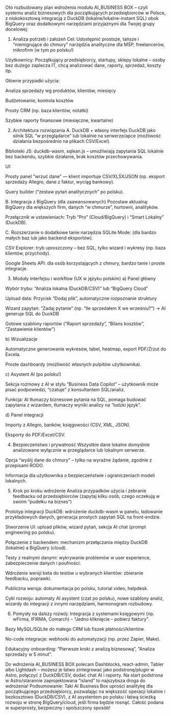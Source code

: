 Oto rozbudowany plan wdrożenia modułu AI_BUSINESS BOX – czyli systemu analiz biznesowych dla początkujących przedsiębiorców w Polsce, z niskokosztową integracją z DuckDB (lokalne/lokalne-instant SQL) obok BigQuery oraz dodatkowymi narzędziami przyjaznymi dla Twojej grupy docelowej:

1. Analiza potrzeb i założeń
Cel: Udostępnić prostsze, tańsze i “niemigrujące do chmury” narzędzia analityczne dla MŚP, freelancerów, mikrofirm (w tym po polsku!)

Użytkownicy: Początkujący przedsiębiorcy, startupy, sklepy lokalne – osoby bez dużego zaplecza IT, chcą analizować dane, raporty, sprzedaż, koszty itp.

Główne przypadki użycia:

Analiza sprzedaży wg produktów, klientów, miesięcy

Budżetowanie, kontrola kosztów

Prosty CRM (np. baza klientów, notatki)

Szybkie raporty finansowe (miesięczne, kwartalne)

2. Architektura rozwiązania
A. DuckDB + własny interfejs
DuckDB jako silnik SQL “w przeglądarce” lub lokalnie na serwerze/apce (możliwość działania bezpośrednio na plikach CSV/Excel).

Biblioteki JS: duckdb-wasm, sqlean.js – umożliwiają zapytania SQL lokalnie bez backendu, szybkie działanie, brak kosztów przechowywania.

UI:

Prosty panel “wrzuć dane” — klient importuje CSV/XLSX/JSON (np. eksport sprzedaży Allegro, dane z faktur, wyciąg bankowy).

Query builder (“zestaw pytań analitycznych” po polsku).

B. Integracja z BigQuery (dla zaawansowanych)
Pozostaw aktualną: BigQuery dla większych firm, danych “w chmurze”, hurtowni, analityków.

Przełącznik w ustawieniach: Tryb “Pro” (Cloud/BigQuery) i “Smart Lokalny” (DuckDB).

C. Rozszerzanie o dodatkowe tanie narzędzia
SQLite Mode: (dla bardzo małych baz lub jako backend eksportów).

CSV Explorer: tryb uproszczony – bez SQL, tylko wizard i wykresy (np. baza klientów, przychody).

Google Sheets API: dla osób korzystających z chmury, bardzo tanie i proste integracje.

3. Moduły interfejsu i workflow (UX w języku polskim)
a) Panel główny

Wybór trybu: “Analiza lokalna (DuckDB/CSV)” lub “BigQuery Cloud”

Upload data: Przycisk “Dodaj plik”, automatyczne rozpoznanie struktury

Wizard zapytań: “Zadaj pytanie” (np. “Ile sprzedałem X we wrześniu?”) → AI generuje SQL do DuckDB

Gotowe szablony raportów (“Raport sprzedaży”, “Bilans kosztów”, “Zestawienie klientów”)

b) Wizualizacje

Automatyczne generowanie wykresów, tabel, heatmap, export PDF/Zrzut do Excela.

Proste dashboardy (możliwość własnych pulpitów użytkownika).

c) Asystent AI (po polsku!)

Sekcja rozmowy z AI w stylu “Business Data Copilot” – użytkownik może pisać podpowiedzi, “czatuje” z konsultantem SQL/analiz.

Funkcja: AI tłumaczy biznesowe pytania na SQL, pomaga budować zapytania z wizardem, tłumaczy wyniki analizy na “ludzki język”.

d) Panel integracji

Importy z Allegro, banków, księgowości (CSV, XML, JSON).

Eksporty do PDF/Excel/CSV.

4. Bezpieczeństwo i prywatność
Wszystkie dane lokalne domyślnie analizowane wyłącznie w przeglądarce lub lokalnym serwerze.

Opcja “wyślij dane do chmury” – tylko na wyraźne żądanie, zgodnie z przepisami RODO.

Informacja dla użytkownika o bezpieczeństwie i ograniczeniach modeli lokalnych.

5. Krok po kroku wdrożenie
Analiza przypadków użycia i zebranie feedbacku od przedsiębiorców (zapytaj kilku osób, czego oczekują w swoim “pudełku na biznes”)

Prototyp integracji DuckDB: wdrożenie duckdb-wasm w panelu, ładowanie przykładowych danych, generacja prostych zapytań SQL na front-endzie.

Stworzenie UI: upload plików, wizard pytań, sekcja AI chat (prompt engineering po polsku).

Połączenie z backendem: mechanizm przełączania między DuckDB (lokalnie) a BigQuery (cloud).

Testy z realnymi danymi: wykrywanie problemów w user experience, zabezpieczenie danych i poufności.

Wdrożenie wersji beta do testów u wybranych klientów: zbieranie feedbacku, poprawki.

Publiczna wersja: dokumentacja po polsku, tutorial video, helpdesk.

Cykl rozwoju: automaty AI asystent (czat po polsku), nowe szablony analiz, wizardy do integracji z innymi narzędziami, harmonogram rozbudowy.

6. Pomysły na dalszy rozwój:
Integracja z systemami księgowymi (np. wFirma, IFIRMA, Comarch) – “Jedno kliknięcie – pobierz faktury”.

Bazy MySQL/SQLite do małego CRM lub fiszek płatności/klientów.

No-code integracje: webhooki do automatyzacji (np. przez Zapier, Make).

Edukacyjny onboarding: “Pierwsze kroki z analizą biznesową”, “Analiza sprzedaży w 5 minut”.

Do wdrożenia AI_BUSINESS BOX polecam Dashblocks, react-admin, Tabler albo Lightdash – możesz je łatwo zintegrować jako podstronę/plugin w Astro, połączyć z DuckDB/CSV, dodać chat AI i raporty. Na start podstrona w Astro/starannie zaprojektowana “island” to najszybsza droga do wdrożenia!
Podsumowanie:
Taki AI Business Box uprości analitykę dla początkującego przedsiębiorcy, pozwalając na większość operacji lokalnie i bezkosztowo (DuckDB/CSV), z AI asystentem po polsku i łatwą ścieżką rozwoju w stronę BigQuery/cloud, jeśli firma będzie rosnąć. Całość podana w superprosty, bezpieczny i spolszczony sposób!
